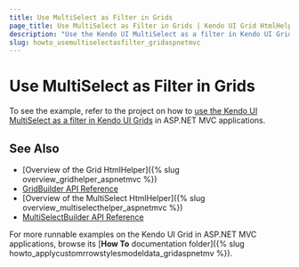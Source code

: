 ```yaml
---
title: Use MultiSelect as Filter in Grids
page_title: Use MultiSelect as Filter in Grids | Kendo UI Grid HtmlHelper for ASP.NET MVC
description: "Use the Kendo UI MultiSelect as a filter in Kendo UI Grids in ASP.NET MVC applications."
slug: howto_usemultiselectasfilter_gridaspnetmvc
---
```


# Use MultiSelect as Filter in Grids

To see the example, refer to the project on how to [use the Kendo UI MultiSelect as a filter in Kendo UI Grids](https://github.com/telerik/ui-for-aspnet-mvc-examples/tree/master/grid/grid-multiselect-filter) in ASP.NET MVC applications.

## See Also

* [Overview of the Grid HtmlHelper]({% slug overview_gridhelper_aspnetmvc %})
* [GridBuilder API Reference](http://docs.telerik.com/aspnet-mvc/api/Kendo.Mvc.UI.Fluent/GridBuilder)
* [Overview of the MultiSelect HtmlHelper]({% slug overview_multiselecthelper_aspnetmvc %})
* [MultiSelectBuilder API Reference](http://docs.telerik.com/kendo-ui/aspnet-mvc/api/Kendo.Mvc.UI.Fluent/MultiSelectBuilder)

For more runnable examples on the Kendo UI Grid in ASP.NET MVC applications, browse its [**How To** documentation folder]({% slug howto_applycustomrrowstylesmodeldata_gridaspnetmv %}).
